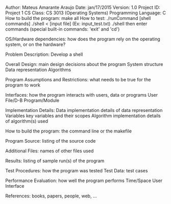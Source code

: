 Author:						Mateus Amarante Araujo
Date:						jan/17/2015
Version:					1.0
Project ID:					Project 1
CS Class:					CS 3013 (Operating Systems)
Programming Language:		C
How to build the program:	make all
How to test:			./runCommand [shell commands]
				./shell < [input file] (Ex: input_test.txt)
				./shell
					then enter commands (special built-in commands: 'exit' and 'cd')
				







OS/Hardware dependencies:	how does the program rely on the operating system,
				   or on the hardware?

Problem Description:		Develop a shell

Overall Design:			main design decisions about the program
	System structure	
	Data representation	
	Algorithms 		

Program Assumptions 
      and Restrictions:		what needs to be true for the program to work

Interfaces:			how the program interacts with users, data or programs
	User
	File/D-B
	Program/Module

Implementation Details:
	Data			implementation details of data representation
	Variables		key variables and their scopes
	Algorithm		implementation details of algorithm(s) used

How to build the program:	the command line or the makefile

Program Source:			listing of the source code

Additional Files:		names of other files used

Results:			listing of sample run(s) of the program

Test Procedures:		how the program was tested
Test Data:			test cases

Performance Evaluation:		how well the program performs
	Time/Space
	User Interface

References:			books, papers, people, web, ...
